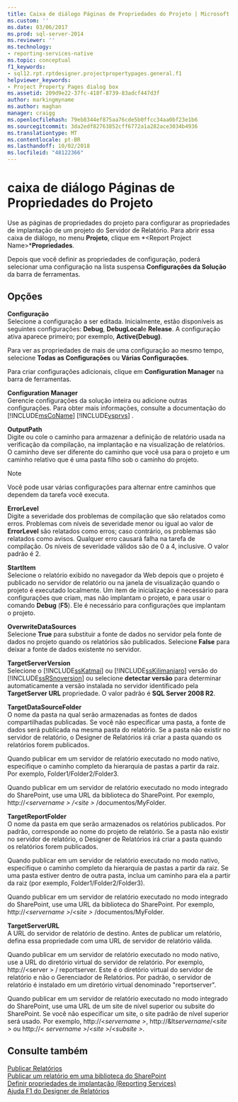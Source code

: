```yaml
---
title: Caixa de diálogo Páginas de Propriedades do Projeto | Microsoft Docs
ms.custom: ''
ms.date: 03/06/2017
ms.prod: sql-server-2014
ms.reviewer: ''
ms.technology:
- reporting-services-native
ms.topic: conceptual
f1_keywords:
- sql12.rpt.rptdesigner.projectpropertypages.general.f1
helpviewer_keywords:
- Project Property Pages dialog box
ms.assetid: 209d9e22-37fc-418f-8739-83adcf447d3f
author: markingmyname
ms.author: maghan
manager: craigg
ms.openlocfilehash: 79eb8344ef875aa76cde5b0ffcc34aa0bf23e1b6
ms.sourcegitcommit: 3da2edf82763852cff6772a1a282ace3034b4936
ms.translationtype: MT
ms.contentlocale: pt-BR
ms.lasthandoff: 10/02/2018
ms.locfileid: "48122366"
---
```

# <a name="project-property-pages-dialog-box"></a>caixa de diálogo Páginas de Propriedades do Projeto
  Use as páginas de propriedades do projeto para configurar as propriedades de implantação de um projeto do Servidor de Relatório. Para abrir essa caixa de diálogo, no menu **Projeto**, clique em *\<Report Project Name>***Propriedades**.  
  
 Depois que você definir as propriedades de configuração, poderá selecionar uma configuração na lista suspensa **Configurações da Solução** da barra de ferramentas.  
  
## <a name="options"></a>Opções  
 **Configuração**  
 Selecione a configuração a ser editada. Inicialmente, estão disponíveis as seguintes configurações: **Debug**, **DebugLocal**e **Release**. A configuração ativa aparece primeiro; por exemplo, **Active(Debug)**.  
  
 Para ver as propriedades de mais de uma configuração ao mesmo tempo, selecione **Todas as Configurações** ou **Várias Configurações**.  
  
 Para criar configurações adicionais, clique em **Configuration Manager** na barra de ferramentas.  
  
 **Configuration Manager**  
 Gerencie configurações da solução inteira ou adicione outras configurações. Para obter mais informações, consulte a documentação do [!INCLUDE[msCoName](../../includes/msconame-md.md)] [!INCLUDE[vsprvs](../../includes/vsprvs-md.md)] .  
  
 **OutputPath**  
 Digite ou cole o caminho para armazenar a definição de relatório usada na verificação da compilação, na implantação e na visualização de relatórios. O caminho deve ser diferente do caminho que você usa para o projeto e um caminho relativo que é uma pasta filho sob o caminho do projeto.  
  
> [!NOTE]  
>  Você pode usar várias configurações para alternar entre caminhos que dependem da tarefa você executa.  
  
 **ErrorLevel**  
 Digite a severidade dos problemas de compilação que são relatados como erros. Problemas com níveis de severidade menor ou igual ao valor de **ErrorLevel** são relatados como erros; caso contrário, os problemas são relatados como avisos. Qualquer erro causará falha na tarefa de compilação. Os níveis de severidade válidos são de 0 a 4, inclusive. O valor padrão é 2.  
  
 **StartItem**  
 Selecione o relatório exibido no navegador da Web depois que o projeto é publicado no servidor de relatório ou na janela de visualização quando o projeto é executado localmente. Um item de inicialização é necessário para configurações que criam, mas não implantam o projeto, e para usar o comando **Debug** (**F5**). Ele é necessário para configurações que implantam o projeto.  
  
 **OverwriteDataSources**  
 Selecione **True** para substituir a fonte de dados no servidor pela fonte de dados no projeto quando os relatórios são publicados. Selecione **False** para deixar a fonte de dados existente no servidor.  
  
 **TargetServerVersion**  
 Selecione o [!INCLUDE[ssKatmai](../../includes/sskatmai-md.md)] ou [!INCLUDE[ssKilimanjaro](../../includes/sskilimanjaro-md.md)] versão do [!INCLUDE[ssRSnoversion](../../includes/ssrsnoversion-md.md)] ou selecione **detectar versão** para determinar automaticamente a versão instalada no servidor identificado pela **TargetServer URL** propriedade. O valor padrão é **SQL Server 2008 R2**.  
  
 **TargetDataSourceFolder**  
 O nome da pasta na qual serão armazenadas as fontes de dados compartilhadas publicadas. Se você não especificar uma pasta, a fonte de dados será publicada na mesma pasta do relatório. Se a pasta não existir no servidor de relatório, o Designer de Relatórios irá criar a pasta quando os relatórios forem publicados.  
  
 Quando publicar em um servidor de relatório executado no modo nativo, especifique o caminho completo da hierarquia de pastas a partir da raiz. Por exemplo, Folder1/Folder2/Folder3.  
  
 Quando publicar em um servidor de relatório executado no modo integrado do SharePoint, use uma URL da biblioteca do SharePoint. Por exemplo, http://*\<servername > /\<site >*  /documentos/MyFolder.  
  
 **TargetReportFolder**  
 O nome da pasta em que serão armazenados os relatórios publicados. Por padrão, corresponde ao nome do projeto de relatório. Se a pasta não existir no servidor de relatório, o Designer de Relatórios irá criar a pasta quando os relatórios forem publicados.  
  
 Quando publicar em um servidor de relatório executado no modo nativo, especifique o caminho completo da hierarquia de pastas a partir da raiz. Se uma pasta estiver dentro de outra pasta, inclua um caminho para ela a partir da raiz (por exemplo, Folder1/Folder2/Folder3).  
  
 Quando publicar em um servidor de relatório executado no modo integrado do SharePoint, use uma URL da biblioteca do SharePoint. Por exemplo, http://*\<servername >*/*\<site >*  /documentos/MyFolder.  
  
 **TargetServerURL**  
 A URL do servidor de relatório de destino. Antes de publicar um relatório, defina essa propriedade com uma URL de servidor de relatório válida.  
  
 Quando publicar em um servidor de relatório executado no modo nativo, use a URL do diretório virtual do servidor de relatório. Por exemplo, http://\<server > / reportserver. Este é o diretório virtual do servidor de relatório e não o Gerenciador de Relatórios. Por padrão, o servidor de relatório é instalado em um diretório virtual denominado "reportserver".  
  
 Quando publicar em um servidor de relatório executado no modo integrado do SharePoint, use uma URL de um site de nível superior ou subsite do SharePoint. Se você não especificar um site, o site padrão de nível superior será usado. Por exemplo, http://\<*servername >*, http://&lt*servername*/\<*site >* ou http://\< *servername >*/\<*site >*/\<*subsite >*.  
  
## <a name="see-also"></a>Consulte também  
 [Publicar Relatórios](../publish-reports.md)   
 [Publicar um relatório em uma biblioteca do SharePoint](../reports/publish-a-report-to-a-sharepoint-library.md)   
 [Definir propriedades de implantação &#40;Reporting Services&#41;](set-deployment-properties-reporting-services.md)   
 [Ajuda F1 do Designer de Relatórios](report-designer-f1-help.md)  
  
  
